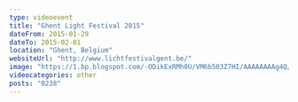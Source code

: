 ```yaml
---
type: videoevent
title: "Ghent Light Festival 2015"
dateFrom: 2015-01-29
dateTo: 2015-02-01
location: "Ghent, Belgium"
websiteUrl: "http://www.lichtfestivalgent.be/"
image: "https://1.bp.blogspot.com/-ODikExRMh0U/VM6b503Z7HI/AAAAAAAAg4Q/hAGHslyFoL0/s1600/dsc07909.picasaweb.jpg"
videocategories: other
posts: "0238"
---
```

